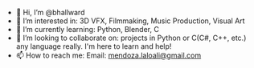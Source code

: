 - 👋 Hi, I’m @bhallward
- 👀 I’m interested in: 3D VFX, Filmmaking, Music Production, Visual Art
- 🌱 I’m currently learning: Python, Blender, C
- 💞️ I’m looking to collaborate on: projects in Python or C(C#, C++, etc.) any language really. I'm here to learn and help!
- 📫 How to reach me: Email: mendoza.laloali@gmail.com


